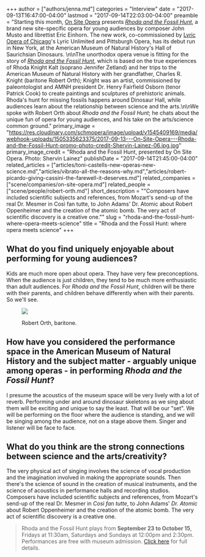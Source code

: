 +++
author = ["authors/jenna.md"]
categories = "Interview"
date = "2017-09-13T16:47:00-04:00"
lastmod = "2017-09-14T22:03:00-04:00"
preamble = "Starting this month, [On Site Opera](/scene/companies/on-site-opera/) presents [*Rhoda and the Fossil Hunt*](http://osopera.org/productions/rhodafossilhunt/), a brand new site-specific opera for young audiences by composer John Musto and librettist Eric Einhorn. The new work, co-commissioned by [Lyric Opera of Chicago](/scene/companies/lyric-opera-of-chicago/)'s Lyric Unlimited and Pittsburgh Opera, has its debut run in New York, at the American Museum of Natural History's Hall of Saurichsian Dinosaurs. \n\nThe unorthodox opera venue is fitting for the story of [*Rhoda and the Fossil Hunt*](http://osopera.org/productions/rhodafossilhunt/), which is based on the true experiences of Rhoda Knight Kalt (soprano Jennifer Zetland) and her trips to the American Museum of Natural History with her grandfather, Charles R. Knight (baritone Robert Orth); Knight was an artist, commissioned by paleontologist and AMNH president Dr. Henry Fairfield Osborn (tenor Patrick Cook) to create paintings and sculptures of prehistoric animals. Rhoda's hunt for missing fossils happens around Dinosaur Hall, while audiences learn about the relationship between science and the arts.\n\nWe spoke with Robert Orth about *Rhoda and the Fossil Hunt*; he chats about the unique fun of opera for young audiences, and his take on the arts/science common ground."
primary_image = "https://res.cloudinary.com/schmopera/image/upload/v1545409169/media/webhook-uploads/1505335623375/2017-09-13---On-Site-Opera---Rhoda-and-the-Fossil-Hunt-promo-photo-credit-Shervin-Lainez-06.jpg.jpg"
primary_image_credit = "Rhoda and the Fossil Hunt, presented by On Site Opera. Photo: Shervin Lainez"
publishDate = "2017-09-14T21:45:00-04:00"
related_articles = ["articles/toni-castells-new-operas-new-science.md","articles/vibrato-all-the-reasons-why.md","articles/robert-picardo-giving-cassini-the-farewell-it-deserves.md"]
related_companies = ["scene/companies/on-site-opera.md"]
related_people = ["scene/people/robert-orth.md"]
short_description = "&quot;Composers have included scientific subjects and references, from Mozart&#039;s send-up of the real Dr. Mesmer in Così fan tutte, to John Adams&#039; Dr. Atomic about Robert Oppenheimer and the creation of the atomic bomb. The very act of scientific discovery is a creative one.&quot;"
slug = "rhoda-and-the-fossil-hunt-where-opera-meets-science"
title = "Rhoda and the Fossil Hunt: where opera meets science"
+++

## What do you find uniquely enjoyable about performing for young audiences?

Kids are much more open about opera. They have very few preconceptions. When the audience is just children, they tend to be much more enthusiastic than adult audiences. For *Rhoda and the Fossil Hunt*, children will be there with their parents, and children behave differently when with their parents. So we'll see.

<figure data-type="image">

![](https://res.cloudinary.com/schmopera/image/upload/v1545409169/media/webhook-uploads/1505351272348/2017-09-13---Orth_Robert.jpg.jpg)
<figcaption>Robert Orth, baritone.</figcaption>
</figure>

## How have you considered the performance space in the American Museum of Natural History and the subject matter - arguably unique among operas - in performing *Rhoda and the Fossil Hunt*?

I presume the acoustics of the museum space will be very lively with a lot of reverb. Performing under and around dinosaur skeletons as we sing about them will be exciting and unique to say the least. That will be our "set". We will be performing on the floor where the audience is standing, and we will be singing among the audience, not on a stage above them. Singer and listener will be face to face.

## What do you think are the strong connections between science and the arts/creativity?

The very physical act of singing involves the science of vocal production and the imagination involved in making the appropriate sounds. Then there's the science of sound in the creation of musical instruments, and the science of acoustics in performance halls and recording studios. Composers have included scientific subjects and references, from Mozart's send-up of the real Dr. Mesmer in *Così fan tutte*, to John Adams' *Dr. Atomic* about Robert Oppenheimer and the creation of the atomic bomb. The very act of scientific discovery is a creative one.

>Rhoda and the Fossil Hunt plays from **September 23 to October 15**, Fridays at 11:30am, Saturdays and Sundays at 12:00pm and 2:30pm. Performances are free with museum admission. [Click here](http://osopera.org/productions/rhodafossilhunt/) for full details.

